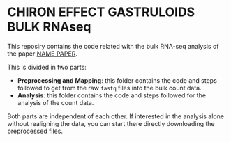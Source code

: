 # CHIRON EFFECT GASTRULOIDS BULK RNAseq

This reposiry contains the code related with the bulk RNA-seq analysis of the paper [NAME PAPER](URL).

This is divided in two parts:

 - **Preprocessing and Mapping**: this folder contains the code and steps followed to get from the raw `fastq` files into the bulk count data.
 - **Analysis**: this folder contains the code and steps followed for the analysis of the count data.

Both parts are independent of each other. If interested in the analysis alone without realigning the data, you can start there directly downloading the preprocessed files.
